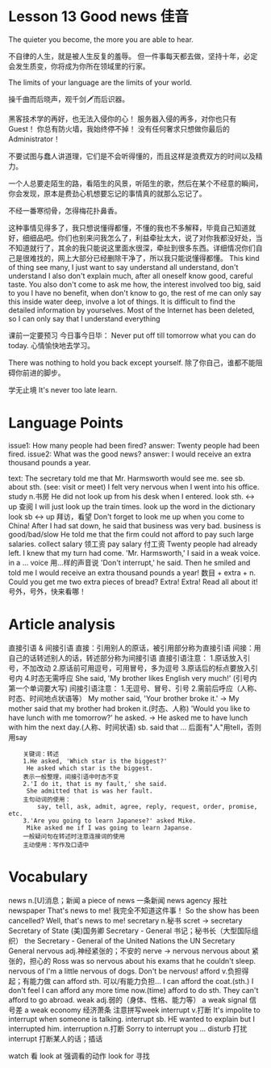 # Lesson 13 Good news 佳音

The quieter you become, the more you are able to hear.

不自律的人生，就是被人生反复的羞辱。
但一件事每天都去做，坚持十年，必定会发生质变，你将成为你所在领域里的行家。

The limits of your language are the limits of your world.

操千曲而后晓声，观千剑🗡而后识器。

黑客技术学的再好，也无法入侵你的心！
服务器入侵的再多，对你也只有Guest！
你总有防火墙，我始终停不掉！
没有任何奢求只想做你最后的Administrator！

不要试图与蠢人讲道理，它们是不会听得懂的，而且这样是浪费双方的时间以及精力。

一个人总要走陌生的路，看陌生的风景，听陌生的歌，然后在某个不经意的瞬间，你会发现，原本是费劲心机想要忘记的事情真的就那么忘记了。

不经一番寒彻骨，怎得梅花扑鼻香。

这种事情见得多了，我只想说懂得都懂，不懂的我也不多解释，毕竟自己知道就好，细细品吧。你们也别来问我怎么了，利益牵扯太大，说了对你我都没好处，当不知道就行了，其余的我只能说这里面水很深，牵扯到很多东西。详细情况你们自己是很难找的，网上大部分已经删除干净了，所以我只能说懂得都懂。
This kind of thing see many, I just want to say understand all understand, don't understand I also don't explain much, after all oneself know good, careful taste. You also don't come to ask me how, the interest involved too big, said to you I have no benefit, when don't know to go, the rest of me can only say this inside water deep, involve a lot of things. It is difficult to find the detailed information by yourselves. Most of the Internet has been deleted, so I can only say that I understand everything

课前一定要预习
今日事今日毕：
    Never put off till tomorrow what you can do today.
心情愉快地去学习。

There was nothing to hold you back except yourself. 除了你自己，谁都不能阻碍你前进的脚步。

学无止境
It's never too late learn.

# Language Points

issue1:
    How many people had been fired?
answer:
    Twenty people had been fired.
issue2:
    What was the good news?
answer:
    I would receive an extra thousand pounds a year.

text:
    The secretary told me that Mr. Harmsworth would see me.
        see sb. about sth. (see: visit or meet)
    I felt very nervous when I went into his office. 
        study n.书房
    He did not look up from his desk when I entered.
        look sth. <-> up 查阅
        I will just look up the train times.
        look up the word in the dictionary
        look sb <-> up 拜访，看望
        Don't forget to look me up when you come to China!
    After I had sat down, he said that business was very bad.
        business is good/bad/slow
    He told me that the firm could not afford to pay such large salaries. 
        collect salary 领工资
        pay salary 付工资
    Twenty people had already left.
    I knew that my turn had come.
    'Mr. Harmsworth,' I said in a weak voice.
        in a ... voice 用...样的声音说
    'Don't interrupt,' he said.
    Then he smiled and told me I would receive an extra thousand pounds a year!
        数目 + extra + n.
        Could you get me two extra pieces of bread?
        Extra! Extra! Read all about it!号外，号外，快来看哪！

# Article analysis

直接引语 & 间接引语
    直接：引用别人的原话，被引用部分称为直接引语
    间接：用自己的话转述别人的话，转述部分称为间接引语
    直接引语注意：
        1.原话放入引号，不加改动
        2.原话前可用逗号，可用冒号，多为逗号
        3.原话后的标点要放入引号内
        4.时态无需呼应
        She said, 'My brother likes English very much!' (引号内第一个单词要大写)
    间接引语注意：
        1.无逗号、冒号、引号
        2.需前后呼应（人称、时态、时间地点状语等）
        My mother said, 'Your brother broke it.' -> My mother said that my brother had broken it.(时态、人称)
        'Would you like to have lunch with me tomorrow?' he asked.
        -> He asked me to have lunch with him the next day.(人称、时间状语)
        sb. said that ...
        后面有"人"用tell，否则用say

        关键词：转述
        1.He asked, 'Which star is the biggest?'
         He asked which star is the biggest.
        表示一般整理，间接引语中时态不变
        2.'I do it, that is my fault,' she said.
         She admitted that is was her fault.
        主句动词的使用：
            say, tell, ask, admit, agree, reply, request, order, promise, etc.
        3.'Are you going to learn Japanese?' asked Mike.
         Mike asked me if I was going to learn Japanse.
        一般疑问句在转述时注意连接词的使用
        主动使用：写作及口语中

# Vocabulary

news n.[U]消息；新闻
    a piece of news 一条新闻
    news agency 报社
    newspaper
    That's news to me! 我完全不知道这件事！
    So the show has been cancelled?
    Well, that's news to me!
secretary n.秘书
    scret -> secretary
    Secretary of State (美)国务卿
    Secretary - General 书记；秘书长（大型国际组织） 
    the Secretary - General of the United Nations
    the UN Secretary General
nervous adj.神经紧张的；不安的
    nerve -> nervous
    nervous about 紧张的，担心的
    Ross was so nervous about his exams that he couldn't sleep.
    nervous of 
    I'm a little nervous of dogs.
    Don't be nervous!
afford v.负担得起；有能力做
    can afford sth. 可以/有能力负担...
    I can afford the coat.(sth.)
    I don't feel I can afford any more time now.(time) 
    afford to do sth.
    They can't afford to go abroad.
weak adj.弱的（身体、性格、能力等）
    a weak signal 信号差
    a weak economy 经济萧条
    注意拼写week
interrupt v.打断
    It's impolite to interrupt when someone is talking.
    interrupt sb.
    HE wanted to explain but I interrupted him.
    interruption n.打断
    Sorry to interrupt you ...
    disturb 打扰
    interrupt 打断某人的话；插话

watch 看
look at 强调看的动作
look for 寻找